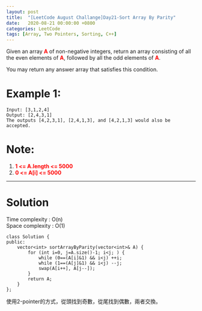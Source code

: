 ```yaml
---
layout: post
title:  "[LeetCode August Challange]Day21-Sort Array By Parity"
date:   2020-08-21 00:00:00 +0800
categories: LeetCode
tags: [Array, Two Pointers, Sorting, C++]
---
```

Given an array **<font color="red">A</font>** of non-negative integers, return an array consisting of all the even elements of **<font color="red">A</font>**, followed by all the odd elements of **<font color="red">A</font>**.  

You may return any answer array that satisfies this condition.  

# Example 1:  
	Input: [3,1,2,4]
	Output: [2,4,3,1]
	The outputs [4,2,3,1], [2,4,1,3], and [4,2,1,3] would also be accepted.

# Note:  
1. **<font color="red">1 <= A.length <= 5000</font>**
2. **<font color="red">0 <= A[i] <= 5000</font>**

______________________  

# Solution

Time complexity : O(n)  
Space complexity : O(1)

	class Solution {
	public:
	    vector<int> sortArrayByParity(vector<int>& A) {
	        for (int i=0, j=A.size()-1; i<j; ) {
	            while (0==(A[i]&1) && i<j) ++i;
	            while (1==(A[j]&1) && i<j) --j;
	            swap(A[i++], A[j--]);
	        }
	        return A;
	    }
	};

使用2-pointer的方式，從頭找到奇數，從尾找到偶數，兩者交換。